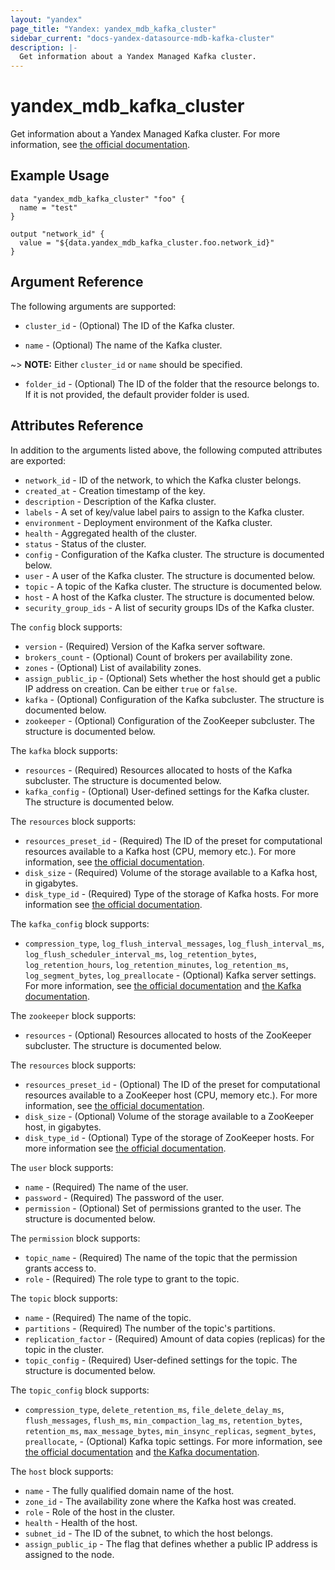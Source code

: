 ```yaml
---
layout: "yandex"
page_title: "Yandex: yandex_mdb_kafka_cluster"
sidebar_current: "docs-yandex-datasource-mdb-kafka-cluster"
description: |-
  Get information about a Yandex Managed Kafka cluster.
---
```


# yandex\_mdb\_kafka\_cluster

Get information about a Yandex Managed Kafka cluster. For more information, see
[the official documentation](https://cloud.yandex.com/docs/managed-kafka/concepts).

## Example Usage

```hcl
data "yandex_mdb_kafka_cluster" "foo" {
  name = "test"
}

output "network_id" {
  value = "${data.yandex_mdb_kafka_cluster.foo.network_id}"
}
```

## Argument Reference

The following arguments are supported:

* `cluster_id` - (Optional) The ID of the Kafka cluster.

* `name` - (Optional) The name of the Kafka cluster.

~> **NOTE:** Either `cluster_id` or `name` should be specified.

* `folder_id` - (Optional) The ID of the folder that the resource belongs to. If it is not provided, the default provider folder is used.

## Attributes Reference

In addition to the arguments listed above, the following computed attributes are
exported:

* `network_id` - ID of the network, to which the Kafka cluster belongs.
* `created_at` - Creation timestamp of the key.
* `description` - Description of the Kafka cluster.
* `labels` - A set of key/value label pairs to assign to the Kafka cluster.
* `environment` - Deployment environment of the Kafka cluster.
* `health` - Aggregated health of the cluster.
* `status` - Status of the cluster.
* `config` - Configuration of the Kafka cluster. The structure is documented below.
* `user` - A user of the Kafka cluster. The structure is documented below.
* `topic` - A topic of the Kafka cluster. The structure is documented below.
* `host` - A host of the Kafka cluster. The structure is documented below.
* `security_group_ids` - A list of security groups IDs of the Kafka cluster.

The `config` block supports:

* `version` - (Required) Version of the Kafka server software.
* `brokers_count` - (Optional) Count of brokers per availability zone.
* `zones` - (Optional) List of availability zones.
* `assign_public_ip` - (Optional) Sets whether the host should get a public IP address on creation. Can be either `true` or `false`.
* `kafka` - (Optional) Configuration of the Kafka subcluster. The structure is documented below.
* `zookeeper` - (Optional) Configuration of the ZooKeeper subcluster. The structure is documented below.

The `kafka` block supports:

* `resources` - (Required) Resources allocated to hosts of the Kafka subcluster. The structure is documented below.
* `kafka_config` - (Optional) User-defined settings for the Kafka cluster. The structure is documented below.

The `resources` block supports:

* `resources_preset_id` - (Required) The ID of the preset for computational resources available to a Kafka host (CPU, memory etc.). 
  For more information, see [the official documentation](https://cloud.yandex.com/docs/managed-kafka/concepts).
* `disk_size` - (Required) Volume of the storage available to a Kafka host, in gigabytes.
* `disk_type_id` - (Required) Type of the storage of Kafka hosts.
  For more information see [the official documentation](https://cloud.yandex.com/docs/managed-kafka/concepts/storage).

The `kafka_config` block supports:

* `compression_type`, `log_flush_interval_messages`, `log_flush_interval_ms`, `log_flush_scheduler_interval_ms`, `log_retention_bytes`, `log_retention_hours`,
`log_retention_minutes`, `log_retention_ms`, `log_segment_bytes`, `log_preallocate` - (Optional) Kafka server settings. For more information, see
[the official documentation](https://cloud.yandex.ru/docs/managed-kafka/operations/cluster-update)
and [the Kafka documentation](https://kafka.apache.org/documentation/#configuration).

The `zookeeper` block supports:

* `resources` - (Optional) Resources allocated to hosts of the ZooKeeper subcluster. The structure is documented below.

The `resources` block supports:

* `resources_preset_id` - (Optional) The ID of the preset for computational resources available to a ZooKeeper host (CPU, memory etc.). 
  For more information, see [the official documentation](https://cloud.yandex.com/docs/managed-kafka/concepts).
* `disk_size` - (Optional) Volume of the storage available to a ZooKeeper host, in gigabytes.
* `disk_type_id` - (Optional) Type of the storage of ZooKeeper hosts.
  For more information see [the official documentation](https://cloud.yandex.com/docs/managed-kafka/concepts/storage).

The `user` block supports:

* `name` - (Required) The name of the user.
* `password` - (Required) The password of the user.
* `permission` - (Optional) Set of permissions granted to the user. The structure is documented below.

The `permission` block supports:

* `topic_name` - (Required) The name of the topic that the permission grants access to.
* `role` - (Required) The role type to grant to the topic.

The `topic` block supports:

* `name` - (Required) The name of the topic.
* `partitions` - (Required) The number of the topic's partitions.
* `replication_factor` - (Required) Amount of data copies (replicas) for the topic in the cluster.
* `topic_config` - (Required) User-defined settings for the topic. The structure is documented below.

The `topic_config` block supports:

* `compression_type`, `delete_retention_ms`, `file_delete_delay_ms`, `flush_messages`, `flush_ms`, `min_compaction_lag_ms`,
`retention_bytes`, `retention_ms`, `max_message_bytes`, `min_insync_replicas`, `segment_bytes`, `preallocate`, - (Optional) Kafka topic settings. For more information, see
[the official documentation](https://cloud.yandex.ru/docs/managed-kafka/operations/cluster-topics#update-topic)
and [the Kafka documentation](https://kafka.apache.org/documentation/#configuration).

The `host` block supports:

* `name` - The fully qualified domain name of the host.
* `zone_id` - The availability zone where the Kafka host was created.
* `role` - Role of the host in the cluster.
* `health` - Health of the host.
* `subnet_id` - The ID of the subnet, to which the host belongs.
* `assign_public_ip` - The flag that defines whether a public IP address is assigned to the node.
